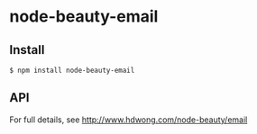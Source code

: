 # node-beauty-email

## Install

    $ npm install node-beauty-email

## API

For full details, see http://www.hdwong.com/node-beauty/email
